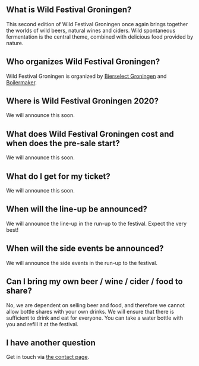 ## What is Wild Festival Groningen?

This second edition of Wild Festival Groningen once again brings together the worlds of wild beers, natural wines and ciders. Wild spontaneous fermentation is the central theme, combined with delicious food provided by nature.

## Who organizes Wild Festival Groningen?

Wild Festival Groningen is organized by <a href="http://www.bierselect.nl/" target="_blank">Bierselect Groningen</a> and <a href="https://www.boilermaker.nl/" target="_blank">Boilermaker</a>.

## Where is Wild Festival Groningen 2020?

We will announce this soon.

## What does Wild Festival Groningen cost and when does the pre-sale start?

We will announce this soon.

## What do I get for my ticket?

We will announce this soon.

## When will the line-up be announced?

We will announce the line-up in the run-up to the festival. Expect the very best!

## When will the side events be announced?

We will announce the side events in the run-up to the festival.

## Can I bring my own beer / wine / cider / food to share?

No, we are dependent on selling beer and food, and therefore we cannot allow bottle shares with your own drinks. We will ensure that there is sufficient to drink and eat for everyone.
You can take a water bottle with you and refill it at the festival.

## I have another question

Get in touch via [the contact page](/contact/).
